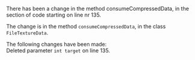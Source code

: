 There has been a change in the method consumeCompressedData, in the section of code starting on line nr 135.
  
The change is in the method ```consumeCompressedData```, in the class ```FileTextureData```.
  
The following changes have been made:  
Deleted parameter ```int target``` on line 135.  
